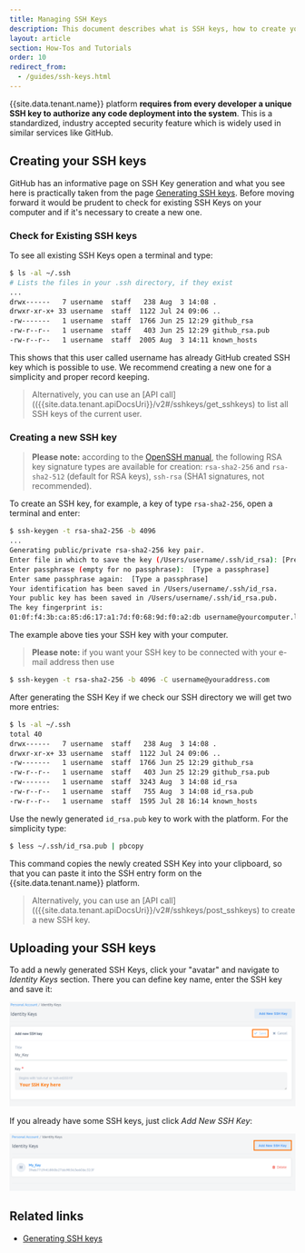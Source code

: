 ```yaml
---
title: Managing SSH Keys
description: This document describes what is SSH keys, how to create your SSH keys and how to manage them.
layout: article
section: How-Tos and Tutorials
order: 10
redirect_from:
  - /guides/ssh-keys.html
---
```


{{site.data.tenant.name}} platform **requires from every developer a unique SSH key to authorize any code deployment into the system**. This is a standardized, industry accepted security feature which is widely used in similar services like GitHub.

## Creating your SSH keys

GitHub has an informative page on SSH Key generation and what you see here is practically taken from the page [Generating SSH keys](https://help.github.com/articles/generating-ssh-keys/). Before moving forward it would be prudent to check for existing SSH Keys on your computer and if it's necessary to create a new one.

### Check for Existing SSH keys

To see all existing SSH Keys open a terminal and type:

```sh
$ ls -al ~/.ssh
# Lists the files in your .ssh directory, if they exist
...
drwx------   7 username  staff   238 Aug  3 14:08 .
drwxr-xr-x+ 33 username  staff  1122 Jul 24 09:06 ..
-rw-------   1 username  staff  1766 Jun 25 12:29 github_rsa
-rw-r--r--   1 username  staff   403 Jun 25 12:29 github_rsa.pub
-rw-r--r--   1 username  staff  2005 Aug  3 14:11 known_hosts
```

This shows that this user called username has already GitHub created SSH key which is possible to use. We recommend creating a new one for a simplicity and proper record keeping.

> Alternatively, you can use an [API call](({{site.data.tenant.apiDocsUri}}/v2#/sshkeys/get_sshkeys) to list all SSH keys of the current user.

### Creating a new SSH key

>**Please note:** according to the [OpenSSH manual](https://man.openbsd.org/ssh-keygen#rsa), the following RSA key signature types are available for creation: `rsa-sha2-256` and `rsa-sha2-512` (default for RSA keys), `ssh-rsa` (SHA1 signatures, not recommended).

To create an SSH key, for example, a key of type `rsa-sha2-256`, open a terminal and enter:

```sh
$ ssh-keygen -t rsa-sha2-256 -b 4096
...
Generating public/private rsa-sha2-256 key pair.
Enter file in which to save the key (/Users/username/.ssh/id_rsa): [Press enter]
Enter passphrase (empty for no passphrase):  [Type a passphrase]
Enter same passphrase again:  [Type a passphrase]
Your identification has been saved in /Users/username/.ssh/id_rsa.
Your public key has been saved in /Users/username/.ssh/id_rsa.pub.
The key fingerprint is:
01:0f:f4:3b:ca:85:d6:17:a1:7d:f0:68:9d:f0:a2:db username@yourcomputer.local
```

The example above ties your SSH key with your computer.

>**Please note:** if you want your SSH key to be connected with your e-mail address then use

```sh
$ ssh-keygen -t rsa-sha2-256 -b 4096 -C username@youraddress.com
```

After generating the SSH Key if we check our SSH directory we will get two more entries:

```sh
$ ls -al ~/.ssh
total 40
drwx------   7 username  staff   238 Aug  3 14:08 .
drwxr-xr-x+ 33 username  staff  1122 Jul 24 09:06 ..
-rw-------   1 username  staff  1766 Jun 25 12:29 github_rsa
-rw-r--r--   1 username  staff   403 Jun 25 12:29 github_rsa.pub
-rw-------   1 username  staff  3243 Aug  3 14:08 id_rsa
-rw-r--r--   1 username  staff   755 Aug  3 14:08 id_rsa.pub
-rw-r--r--   1 username  staff  1595 Jul 28 16:14 known_hosts
```

Use the newly generated `id_rsa.pub` key to work with the platform. For the simplicity type:

```sh
$ less ~/.ssh/id_rsa.pub | pbcopy
```

This command copies the newly created SSH Key into your clipboard, so that you
can paste it into the SSH entry form on the {{site.data.tenant.name}} platform.

> Alternatively, you can use an [API call](({{site.data.tenant.apiDocsUri}}/v2#/sshkeys/post_sshkeys) to create a new SSH key.

## Uploading your SSH keys

To add a newly generated SSH Keys, click your "avatar" and navigate to *Identity Keys* section. There you can define key name, enter the SSH key and save it:

![Identity Keys section](/assets/img/developer-guide/ssh-keys/SSH.png)

If you already have some SSH keys, just click *Add New SSH Key*:

![Add New SSH Key](/assets/img/developer-guide/ssh-keys/SSH_1.png)

## Related links

- [Generating SSH keys](https://help.github.com/articles/generating-ssh-keys/)
